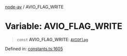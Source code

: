 [node-av](../globals.md) / AVIO\_FLAG\_WRITE

# Variable: AVIO\_FLAG\_WRITE

> `const` **AVIO\_FLAG\_WRITE**: [`AVIOFlag`](../type-aliases/AVIOFlag.md)

Defined in: [constants.ts:1605](https://github.com/seydx/av/blob/f8631fc881b394300b1479f511d55cf1c370a87f/src/constants/constants.ts#L1605)
